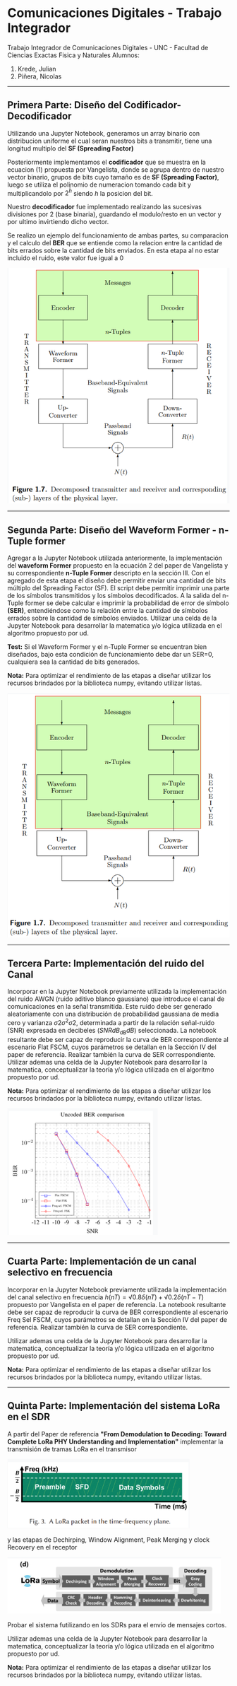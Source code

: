 # Comunicaciones Digitales - Trabajo Integrador
Trabajo Integrador de Comunicaciones Digitales - UNC - Facultad de Ciencias Exactas Fisica y Naturales
Alumnos:
1. Krede, Julian
2. Piñera, Nicolas

---

## Primera Parte: Diseño del Codificador-Decodificador
Utilizando una Jupyter Notebook, generamos un array binario con distribucion uniforme el cual seran nuestros bits a transmitir, tiene una longitud multiplo del **SF (Spreading Factor)**

Posteriormente implementamos el **codificador** que se muestra en la ecuacion (1) propuesta por Vangelista, donde se agrupa dentro de nuestro vector binario, grupos de bits cuyo tamaño es de **SF (Spreading Factor)**, luego se utiliza el polinomio de numeracion tomando cada bit y multiplicandolo por $2^ĥ$ siendo $h$ la posicion del bit.

Nuestro **decodificador** fue implementado realizando las sucesivas divisiones por 2 (base binaria), guardando el modulo/resto en un vector y por ultimo invirtiendo dicho vector.

Se realizo un ejemplo del funcionamiento de ambas partes, su comparacion y el calculo del **BER** que se entiende como la relacion entre la cantidad de bits errados sobre la cantidad de bits enviados. En esta etapa al no estar incluido el ruido, este valor fue igual a $0%$

![Imagen1](img/image1.png)

---

## Segunda Parte: Diseño del Waveform Former - n-Tuple former

Agregar a la Jupyter Notebook utilizada anteriormente, la implementación del **waveform Former** propuesto en la ecuación 2 del paper de Vangelista y su correspondiente **n-Tuple Former** descripto en la sección III. 
Con el agregado de esta etapa el diseño debe permitir enviar una cantidad de bits múltiplo del Spreading Factor (SF). 
El script debe permitir imprimir una parte de los símbolos transmitidos y los símbolos decodificados. 
A la salida del n-Tuple former se debe calcular e imprimir la probabilidad de error de símbolo **(SER)**, entendiéndose como la relación entre la cantidad de símbolos errados sobre la cantidad de símbolos enviados. 
Utilizar una celda de la Jupyter Notebook para desarrollar la matematica y/o lógica utilizada en el algoritmo propuesto por ud.

**Test:** Si el Waveform Former y el n-Tuple Former se encuentran bien diseñados, bajo esta condición de funcionamiento debe dar un SER=0, cualquiera sea la cantidad de bits generados. 

**Nota:** Para optimizar el rendimiento de las etapas a diseñar utilizar los recursos brindados por la biblioteca numpy, evitando utilizar listas.

![Imagen1](img/image2.png)

---

## Tercera Parte: Implementación del ruido del Canal

Incorporar en la Jupyter Notebook previamente utilizada la implementación del ruido AWGN (ruido aditivo blanco gaussiano) que introduce el canal de comunicaciones en la señal transmitida. 
Este ruido debe ser generado aleatoriamente con una distribución de probabilidad gaussiana de media cero y varianza $σ2\sigma^2σ2$, determinada a partir de la relación señal-ruido (SNR) expresada en decibeles $(SNRdB_\text{dB}dB​)$ seleccionada. 
La notebook resultante debe ser capaz de reproducir la curva de BER correspondiente al escenario Flat FSCM, cuyos parámetros se detallan en la Sección IV del paper de referencia. Realizar también la curva de SER correspondiente.
Utilizar ademas una celda de la Jupyter Notebook para desarrollar la matematica, conceptualizar la teoría y/o lógica utilizada en el algoritmo propuesto por ud.

**Nota:** Para optimizar el rendimiento de las etapas a diseñar utilizar los recursos brindados por la biblioteca numpy, evitando utilizar listas.

![Imagen1](img/image3.png)

---

## Cuarta Parte: Implementación de un canal selectivo en frecuencia

Incorporar en la Jupyter Notebook previamente utilizada la implementación del canal selectivo en frecuencia $h(nT ) = √0.8δ(nT ) + √0.2δ(nT - T )$ propuesto por Vangelista en el paper de referencia. 
La notebook resultante debe ser capaz de reproducir la curva de BER correspondiente al escenario Freq Sel FSCM, cuyos parámetros se detallan en la Sección IV del paper de referencia. Realizar también la curva de SER correspondiente.

Utilizar ademas una celda de la Jupyter Notebook para desarrollar la matematica, conceptualizar la teoría y/o lógica utilizada en el algoritmo propuesto por ud.

**Nota:** Para optimizar el rendimiento de las etapas a diseñar utilizar los recursos brindados por la biblioteca numpy, evitando utilizar listas.

---

## Quinta Parte: Implementación del sistema LoRa en el SDR

A partir del Paper de referencia **"From Demodulation to Decoding: Toward Complete LoRa PHY Understanding and Implementation"** implementar la transmisión de tramas LoRa en el transmisor

![Imagen1](img/image4.png)

y las etapas de Dechirping, Window Alignment, Peak Merging y clock Recovery en el receptor 

![Imagen1](img/image5.png)

Probar el sistema futilizando en los SDRs para el envío de mensajes cortos.

Utilizar ademas una celda de la Jupyter Notebook para desarrollar la matematica, conceptualizar la teoría y/o lógica utilizada en el algoritmo propuesto por ud.

**Nota:** Para optimizar el rendimiento de las etapas a diseñar utilizar los recursos brindados por la biblioteca numpy, evitando utilizar listas.